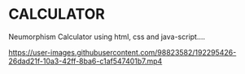 # CALCULATOR
Neumorphism Calculator using html, css and java-script....

https://user-images.githubusercontent.com/98823582/192295426-26dad21f-10a3-42ff-8ba6-c1af547401b7.mp4
